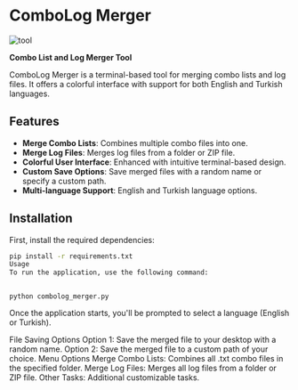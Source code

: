 # ComboLog Merger
![tool](https://github.com/user-attachments/assets/1152378e-dee0-4bdc-a595-198237d80551)

**Combo List and Log Merger Tool**

ComboLog Merger is a terminal-based tool for merging combo lists and log files. It offers a colorful interface with support for both English and Turkish languages.

## Features

- **Merge Combo Lists**: Combines multiple combo files into one.
- **Merge Log Files**: Merges log files from a folder or ZIP file.
- **Colorful User Interface**: Enhanced with intuitive terminal-based design.
- **Custom Save Options**: Save merged files with a random name or specify a custom path.
- **Multi-language Support**: English and Turkish language options.

## Installation

First, install the required dependencies:

```bash
pip install -r requirements.txt
Usage
To run the application, use the following command:
```
```

python combolog_merger.py
```
Once the application starts, you'll be prompted to select a language (English or Turkish).

File Saving Options
Option 1: Save the merged file to your desktop with a random name.
Option 2: Save the merged file to a custom path of your choice.
Menu Options
Merge Combo Lists: Combines all .txt combo files in the specified folder.
Merge Log Files: Merges all log files from a folder or ZIP file.
Other Tasks: Additional customizable tasks.
